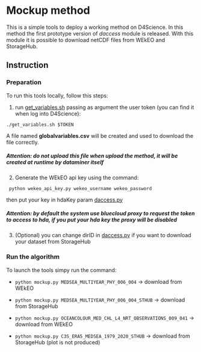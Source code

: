 # Mockup method

This is a simple tools to deploy a working method on D4Science.
In this method the first  prototype version of *daccess* module is released.
With this module it is possible to download netCDF files from WEkEO and StorageHub.

## Instruction

### Preparation
To run this tools locally, follow this steps:
1. run  [get_variables.sh](./get_globalvariables.sh) passing as 
argument the user token (you can find it when log into D4Science):

`./get_variables.sh $TOKEN`

A file named **globalvariables.csv** will be created and used to download the file correctly.
##### Attention: do not upload this file when upload the method, it will be created at runtime by dataminer itself


2. Generate the WEkEO api key using the command:

` python wekeo_api_key.py wekeo_username wekeo_password`

then put your key in hdaKey param [daccess.py](./download/daccess.py)

##### Attention: by default the system use bluecloud proxy to request the token to access to hda, if you put your hda key the proxy will be disabled

3. (Optional) you can change dirID in  [daccess.py](./download/daccess.py) if you want
to download your dataset from StorageHub


### Run the algorithm
To launch the tools simpy run the command:


- `python mockup.py MEDSEA_MULTIYEAR_PHY_006_004` -> download from WEkEO

- `python mockup.py MEDSEA_MULTIYEAR_PHY_006_004_STHUB` -> download from StorageHub

- `python mockup.py OCEANCOLOUR_MED_CHL_L4_NRT_OBSERVATIONS_009_041` -> download from WEkEO

- `python mockup.py C3S_ERA5_MEDSEA_1979_2020_STHUB` -> download from StorageHub (plot is not produced)
